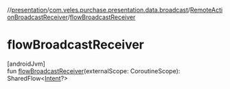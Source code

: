 //[presentation](../../../index.md)/[com.veles.purchase.presentation.data.broadcast](../index.md)/[RemoteActionBroadcastReceiver](index.md)/[flowBroadcastReceiver](flow-broadcast-receiver.md)

# flowBroadcastReceiver

[androidJvm]\
fun [flowBroadcastReceiver](flow-broadcast-receiver.md)(externalScope: CoroutineScope): SharedFlow&lt;[Intent](https://developer.android.com/reference/kotlin/android/content/Intent.html)?&gt;
